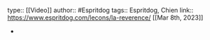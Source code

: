 type:: [[Video]]
author:: #Espritdog 
tags:: Espritdog, Chien
link:: https://www.espritdog.com/lecons/la-reverence/
[[Mar 8th, 2023]]

-